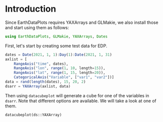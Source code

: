 # Introduction

Since EarthDataPlots requires YAXArrays and GLMakie, we also install those and start using them as follows:

```julia
using EarthDataPlots, GLMakie, YAXArrays, Dates
```

First, let's start by creating some test data for EDP.

```julia
dates = Date(2021, 1, 1):Day(1):Date(2021, 1, 31)
axlist = [
    RangeAxis("time", dates),
    RangeAxis("lon", range(1, 10, length=15)),
    RangeAxis("lat", range(1, 15, length=20)),
    CategoricalAxis("Variable", ["var1", "var2"])]
data = rand(length(dates), 15, 20, 2)
dsarr = YAXArray(axlist, data)
```

Then using `datacubeplot` will generate a cube for one of the variables in `dsarr`. Note that different options are available. We will take a look at one of them.

```@docs
datacubeplot(ds::YAXArray)
```
